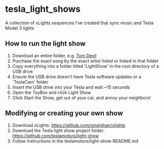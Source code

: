 # tesla_light_shows
A collection of xLights sequences I've created that sync music and Tesla Model 3 lights

## How to run the light show
1. Download an entire folder, e.g. [Tom Devil](./Tom_Devil)
2. Purchase the exact song by the exact artist listed or linked in that folder
3. Copy everything into a folder titled 'LightShow' in the root directory of a USB drive
4. Ensure the USB drive doesn't have Tesla software updates or a 'TeslaCam' folder
5. Insert the USB drive into your Tesla and wait ~15 seconds
6. Open the ToyBox and click Light Show
7. Click Start the Show, get out of your car, and annoy your neighbors!

## Modifying or creating your own show
1. Download xLights: https://github.com/smeighan/xlights
2. Download the Tesla light show project folder: https://github.com/teslamotors/light-show
3. Follow instructions in the teslamotors/light-show README.md
